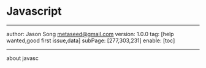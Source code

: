 # Javascript
---
author: Jason Song <metaseed@gmail.com>
version: 1.0.0
tag: [help wanted,good first issue,data]
subPage: [277,303,231]
enable: [toc]

---
about javasc